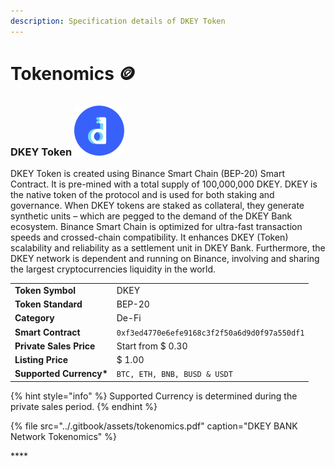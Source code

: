 ```yaml
---
description: Specification details of DKEY Token
---
```


# Tokenomics 🪙

### DKEY Token ![](../.gitbook/assets/emoji.png) 

DKEY Token is created using Binance Smart Chain \(BEP-20\) Smart Contract. It is pre-mined with a total supply of 100,000,000 DKEY. DKEY is the native token of the protocol and is used for both staking and governance. When DKEY tokens are staked as collateral, they generate synthetic units – which are pegged to the demand of the DKEY Bank ecosystem. Binance Smart Chain is optimized for ultra-fast transaction speeds and crossed-chain compatibility. It enhances DKEY \(Token\) scalability and reliability as a settlement unit in DKEY Bank. Furthermore, the DKEY network is dependent and running on Binance, involving and sharing the largest cryptocurrencies liquidity in the world. 

|  |  |
| :--- | :--- |
| **Token Symbol** | DKEY |
| **Token Standard** | BEP-20  |
| **Category** | De-Fi |
| **Smart Contract** | `0xf3ed4770e6efe9168c3f2f50a6d9d0f97a550df1` |
| **Private Sales Price** | Start from $ 0.30 |
| **Listing Price** | $ 1.00 |
| **Supported Currency\*** | `BTC, ETH, BNB, BUSD & USDT` |

{% hint style="info" %}
Supported Currency is determined during the private sales period.
{% endhint %}

{% file src="../.gitbook/assets/tokenomics.pdf" caption="DKEY BANK Network Tokenomics" %}





\*\*\*\*

